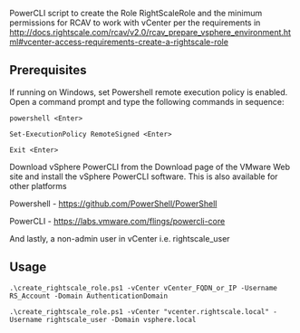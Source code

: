 PowerCLI script to create the Role RightScaleRole and the minimum permissions for RCAV to work with vCenter per the requirements in http://docs.rightscale.com/rcav/v2.0/rcav_prepare_vsphere_environment.html#vcenter-access-requirements-create-a-rightscale-role


Prerequisites
-------------
If running on Windows, set Powershell remote execution policy is enabled. Open a command prompt and type the following commands in sequence:

`powershell <Enter>`

`Set-ExecutionPolicy RemoteSigned <Enter>`

`Exit <Enter>`

Download vSphere PowerCLI from the Download page of the VMware Web site and install the vSphere PowerCLI software. This is also available for other platforms

<t> Powershell - https://github.com/PowerShell/PowerShell </t>

<t> PowerCLI - https://labs.vmware.com/flings/powercli-core </t>

And lastly, a non-admin user in vCenter i.e. rightscale_user

Usage
-------------

`.\create_rightscale_role.ps1 -vCenter vCenter_FQDN_or_IP -Username RS_Account -Domain AuthenticationDomain`

`.\create_rightscale_role.ps1 -vCenter "vcenter.rightscale.local" -Username rightscale_user -Domain vsphere.local`
